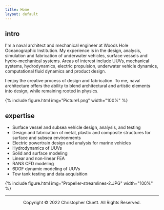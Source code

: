 ```yaml
---
title: Home
layout: default
---
```


## intro
I'm a naval architect and mechanical engineer at Woods Hole Oceanographic Institution. My experience is in the design, analysis, simulation and fabrication of underwater vehicles, surface vessels and hydro-mechanical systems. Areas of interest include UUVs, mechanical systems, hydrodynamics, electric propulsion, underwater vehicle dynamics, computational fluid dynamics and product design.

I enjoy the creative process of design and fabrication. To me, naval architecture offers the ability to blend architectural and artistic elements into design, while remaining rooted in physics.

{% include figure.html img="Picture1.png" width="100%" %}

## expertise
* Surface vessel and subsea vehicle design, analysis, and testing
* Design and fabrication of metal, plastic and composite structures for surface and subsea environments
* Electric powertrain design and analysis for marine vehicles
* Hydrodynamics of UUVs
* Solid and surface modeling
* Linear and non-linear FEA
* RANS CFD modeling
* 6DOF dynamic modeling of UUVs
* Tow tank testing and data acquisition

{% include figure.html img="Propeller-streamlines-2.JPG" width="100%" %}

---------
<p style="text-align: center;">Copyright © 2022 Christopher Cluett. All Rights Reserved.</p>
